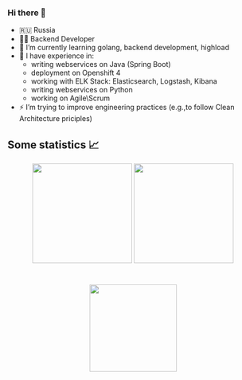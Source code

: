 ### Hi there 👋

* 🇷🇺 Russia
* 👨‍💻 Backend Developer
* 🌱 I’m currently learning golang, backend development, highload
* 🔭 I have experience in:
  * writing webservices on Java (Spring Boot)
  * deployment on Openshift 4
  * working with ELK Stack: Elasticsearch, Logstash, Kibana
  * writing webservices on Python
  * working on Agile\Scrum
* ⚡ I’m trying to improve engineering practices (e.g.,to follow Clean Architecture priciples)

## Some statistics 📈
<p align='center'>
   <a href="https://github-readme-stats.vercel.app/api?username=asavt7&show_icons=true&count_private=true">
       <img height=200 src="https://github-readme-stats.vercel.app/api?username=asavt7&show_icons=true&count_private=true"/></a>
   <a href="https://github.com/asavt7/github-readme-stats">
       <img height=200 src="https://github-readme-stats.vercel.app/api/top-langs/?username=asavt7&layout=compact"/></a>
</p>


<div align="center" style="margin: 40px 0">
   <a href="https://github.com/asavt7/github-profile-views-counter">
       <img width="175px" src="https://komarev.com/ghpvc/?username=asavt7&color=DE002D">
   </a>
</div>
